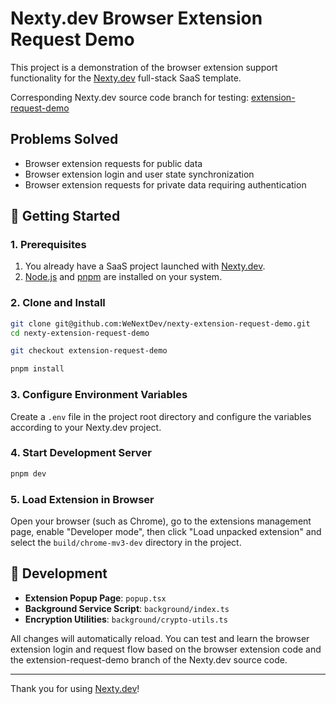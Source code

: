 # Nexty.dev Browser Extension Request Demo

This project is a demonstration of the browser extension support functionality for the [Nexty.dev](https://nexty.dev/) full-stack SaaS template.

Corresponding Nexty.dev source code branch for testing: [extension-request-demo](https://github.com/WeNextDev/nexty.dev/tree/extension-request-demo)

## Problems Solved

- Browser extension requests for public data
- Browser extension login and user state synchronization
- Browser extension requests for private data requiring authentication

## 🚀 Getting Started

### 1. Prerequisites

1. You already have a SaaS project launched with [Nexty.dev](https://nexty.dev/).
2. [Node.js](https://nodejs.org/) and [pnpm](https://pnpm.io/) are installed on your system.

### 2. Clone and Install

```bash
git clone git@github.com:WeNextDev/nexty-extension-request-demo.git
cd nexty-extension-request-demo

git checkout extension-request-demo

pnpm install
```

### 3. Configure Environment Variables

Create a `.env` file in the project root directory and configure the variables according to your Nexty.dev project.

### 4. Start Development Server

```bash
pnpm dev
```

### 5. Load Extension in Browser

Open your browser (such as Chrome), go to the extensions management page, enable "Developer mode", then click "Load unpacked extension" and select the `build/chrome-mv3-dev` directory in the project.

## 🔧 Development

- **Extension Popup Page**: `popup.tsx`
- **Background Service Script**: `background/index.ts`
- **Encryption Utilities**: `background/crypto-utils.ts`

All changes will automatically reload. You can test and learn the browser extension login and request flow based on the browser extension code and the extension-request-demo branch of the Nexty.dev source code.

---

Thank you for using [Nexty.dev](https://nexty.dev/)!